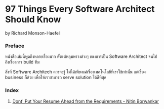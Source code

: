 # 97 Things Every Software Architect Should Know

by Richard Monson-Haefel



### Preface

หนังสือเล่มนี้พูดถึงหลายเรื่องมาก ตั้งแต่หลุมพรางต่างๆ ของการเป็น Software Architect จนไปถึงเรื่องการ build ทีม

สิ่งที่ Software Architech ควรจะรู้ ไม่ได้เพียงแค่เรื่องเทคโนโลยีที่เราใช้เท่านั้น แต่เรื่อง business ก็ด้วย เพื่อให้เราสามารถ serve solution ได้ดีที่สุด



### Index

1. [Dont' Put Your Resume Ahead from the Requirements - Nitin Borwankar](https://github.com/prontotools/bookworm/blob/master/97-things-every-software-architect-should-know/Don't%20Put%20Your%20Resume%20Ahead%20of%20the%20Requirements.md)

